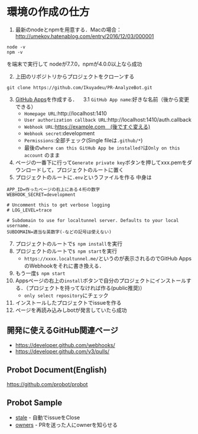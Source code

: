 # 環境の作成の仕方
1. 最新のnodeとnpmを用意する．Macの場合：http://umekov.hatenablog.com/entry/2016/12/03/000001

```
node -v
npm -v
```
を端末で実行して
nodeが7.7.0，npmが4.0.0以上なら成功

2. 上田のリポジトリからプロジェクトをクローンする
```
git clone https://github.com/Ikuyadeu/PR-AnalyzeBot.git
```
3. [GitHub Apps](https://github.com/settings/apps/new)を作成する．
    3.1 `GitHub App name`:好きな名前（後から変更できる）
    * `Homepage URL`:http://localhost:1410
    * `User authorization callback URL`:http://localhost:1410/auth.callback
    * `Webhook URL`:https://example.com　(後ですぐ変える)
    * `Webhook secret`:development
    * `Permissions`:全部チェック(Single fileは`.github/*`)
    * 最後の`where can this GitHub App be installed?`は`Only on this account` のまま
4. ページの一番下に行って`Generate private key`ボタンを押してxxx.pemをダウンロードして，プロジェクトのルートに置く
6. プロジェクトのルートに`.env`というファイルを作る
中身は
```
APP_ID=作ったページの右上にある４桁の数字
WEBHOOK_SECRET=development

# Uncomment this to get verbose logging
# LOG_LEVEL=trace

# Subdomain to use for localtunnel server. Defaults to your local username.
SUBDOMAIN=適当な英数字(-などの記号は使えない)
```
7. プロジェクトのルートで`$ npm install`を実行
8. プロジェクトのルートで`$ npm start`を実行
    * `https://xxxx.localtunnel.me/`というのが表示されるのでGitHub AppsのWebhookをそれに書き換える．
9. もう一度`$ npm start`
9. Appsページの右上の`install`ボタンで自分のプロジェクトにインストールする．（プロジェクトを持ってなければ作る(public推奨)）
    * `only select repository`にチェック
10. インストールしたプロジェクトでissueを作る
11. ページを再読み込みしbotが発言していたら成功

## 開発に使えるGitHub関連ページ
* https://developer.github.com/webhooks/
* https://developer.github.com/v3/pulls/

## Probot Document(English)
https://github.com/probot/probot

## Probot Sample
- [stale](https://github.com/probot/stale) - 自動でissueをClose
- [owners](https://github.com/probot/owners) - PRを送った人にownerを知らせる
